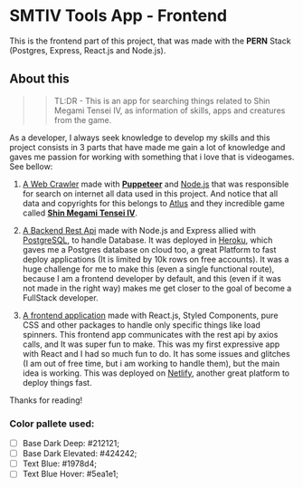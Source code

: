 # SMTIV Tools App - Frontend

This is the frontend part of this project, that was made with the **PERN** Stack (Postgres, Express, React.js and Node.js).

## About this

>> TL:DR - This is an app for searching things related to Shin Megami Tensei IV, as information of skills, apps and creatures from the game.

As a developer, I always seek knowledge to develop my skills and this project consists in 3 parts that have made me gain a lot of knowledge and gaves me passion for working with something that i love that is videogames. See bellow:

1. [A Web Crawler](https://github.com/gughog/smtiv-webscrapper-tool) made with **[Puppeteer](https://github.com/puppeteer/puppeteer)** and [Node.js](https://nodejs.org/) that was responsible for search on internet all data used in this project. And notice that all data and copyrights for this belongs to [Atlus](https://atlus.com/) and they incredible game called **[Shin Megami Tensei IV](https://megamitensei.fandom.com/wiki/Shin_Megami_Tensei_IV)**.

2. [A Backend Rest Api](https://github.com/gughog/smtivtools-backend) made with Node.js and Express allied with [PostgreSQL](https://www.postgresql.org/), to handle Database. It was deployed in [Heroku](https://www.heroku.com/), which gaves me a Postgres database on cloud too, a great Platform to fast deploy applications (It is limited by 10k rows on free accounts). It was a huge challenge for me to make this (even a single functional route), because I am a frontend developer by default, and this (even if it was not made in the right way) makes me get closer to the goal of become a FullStack developer.

3. [A frontend application](https://github.com/gughog/smtivtools-frontend/) made with React.js, Styled Components, pure CSS and other packages to handle only specific things like load spinners. This frontend app communicates with the rest api by axios calls, and It was super fun to make. This was my first expressive app with React and I had so much fun to do. It has some issues and glitches (I am out of free time, but i am working to handle them), but the main idea is working. This was deployed on [Netlify](https://www.netlify.com/), another great platform to deploy things fast.

Thanks for reading!


### Color pallete used:
- [ ] Base Dark Deep: #212121;
- [ ] Base Dark Elevated: #424242;
- [ ] Text Blue: #1978d4;
- [ ] Text Blue Hover: #5ea1e1;
